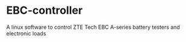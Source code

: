 # EBC-controller
A linux software to control ZTE Tech EBC A-series battery testers and electronic loads
